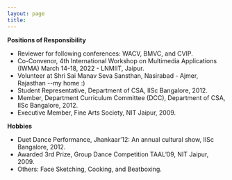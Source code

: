 ```yaml
---
layout: page
title: 
---
```



**Positions of Responsibility**

- Reviewer for following conferences: WACV, BMVC, and CVIP.
- Co-Convenor, 4th International Workshop on Multimedia Applications (IWMA) March 14-18, 2022 - LNMIIT, Jaipur.
- Volunteer at Shri Sai Manav Seva Sansthan, Nasirabad - Ajmer, Rajasthan --my home :)
- Student Representative, Department of CSA, IISc Bangalore, 2012.
- Member, Department Curriculum Committee (DCC), Department of CSA, IISc Bangalore, 2012.
- Executive Member, Fine Arts Society, NIT Jaipur, 2009.


**Hobbies**
- Duet Dance Performance, Jhankaar’12: An annual cultural show, IISc Bangalore, 2012.
- Awarded 3rd Prize, Group Dance Competition TAAL’09, NIT Jaipur, 2009.
- Others: Face Sketching, Cooking, and Beatboxing.

